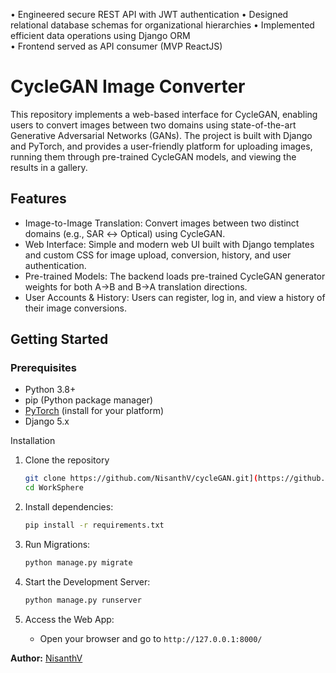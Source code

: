 • Engineered secure REST API with JWT authentication 
• Designed relational database schemas for organizational 
hierarchies 
• Implemented efficient data operations using Django ORM  
• Frontend served as API consumer (MVP ReactJS)

# CycleGAN Image Converter

This repository implements a web-based interface for CycleGAN, enabling users to convert images between two domains using state-of-the-art Generative Adversarial Networks (GANs). The project is built with Django and PyTorch, and provides a user-friendly platform for uploading images, running them through pre-trained CycleGAN models, and viewing the results in a gallery.

## Features

- Image-to-Image Translation: Convert images between two distinct domains (e.g., SAR ↔ Optical) using CycleGAN.
- Web Interface: Simple and modern web UI built with Django templates and custom CSS for image upload, conversion, history, and user authentication.
- Pre-trained Models: The backend loads pre-trained CycleGAN generator weights for both A→B and B→A translation directions.
- User Accounts & History: Users can register, log in, and view a history of their image conversions.


## Getting Started

### Prerequisites

- Python 3.8+
- pip (Python package manager)
- [PyTorch](https://pytorch.org/) (install for your platform)
- Django 5.x

Installation

1. Clone the repository
    ```bash
    git clone https://github.com/NisanthV/cycleGAN.git](https://github.com/NisanthV/WorkSphere.git)
    cd WorkSphere
    ```

3. Install dependencies:
    ```bash
    pip install -r requirements.txt
    ```

4. Run Migrations:
    ```bash
    python manage.py migrate
    ```

5. Start the Development Server:
    ```bash
    python manage.py runserver
    ```

6. Access the Web App:
    - Open your browser and go to `http://127.0.0.1:8000/`


**Author:** [NisanthV](https://github.com/NisanthV)
